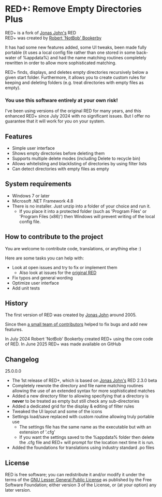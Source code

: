 RED+: Remove Empty Directories Plus
===================================

RED+ is a fork of [Jonas John's](http://www.jonasjohn.de/) RED  
RED+ was created by [Robert 'NotBob' Bookerby](https://github.com/BookOfBeasts)

It has had some new features added, some UI tweaks, been made fully portable (it uses a local config file rather than one stored in some back-water of %appdata%) and had the name matching routines completely rewritten in order to allow more sophisticated matching.

RED+ finds, displays, and deletes empty directories recursively below a given start folder. Furthermore, 
it allows you to create custom rules for keeping and deleting folders (e.g. treat directories with empty files as empty).

### You use this software entirely at your own risk!
I've been using versions of the original RED for many years, and this enhanced RED+ since July 2024 with no significant issues. But I offer no guarantee that it will work for you on your system. 


## Features

- Simple user interface
- Shows empty directories before deleting them
- Supports multiple delete modes (including Delete to recycle bin)
- Allows whitelisting and blacklisting of directories by using filter lists
- Can detect directories with empty files as empty


## System requirements

- Windows 7 or later
- Microsoft .NET Framework 4.8
- There is no installer. Just unzip into a folder of your choice and run it.
	- If you place it into a protected folder (such as 'Program Files' or 'Program Files (x86)') then Windows will prevent writing of the local config file.

## How to contribute to the project

You are welcome to contribute code, translations, or anything else :)

Here are some tasks you can help with:
- Look at open issues and try to fix or implement them
	- Also look at issues for the [original RED](https://github.com/hxseven/Remove-Empty-Directories/issues)
- Fix typos and general wording
- Optimize user interface
- Add unit tests

## History

The first version of RED was created by [Jonas John](http://www.jonasjohn.de/) around 2005. 

Since then [a small team of contributors](https://github.com/hxseven/Remove-Empty-Directories/graphs/contributors) helped to fix bugs and add new features.

In July 2024 Robert 'NotBob' Bookerby created RED+ using the core code of RED.
In June 2025 RED+ was made available on GitHub

## Changelog

25.0.0.0
- The 1st release of RED+, which is based on [Jonas John's](http://www.jonasjohn.de/) RED 2.3.0 beta
- Completely rewrote the directory and file name matching routines allowing the use of an extended syntax for more sophisticated matches
- Added a new directory filter to allowing specifying that a directory is **never** to be treated as empty but still check any sub-directories
- Added a dedicated grid for the display & editing of filter rules
- Tweaked the UI layout and some of the icons
- Settings load/save replaced with custom routine allowing truly portable use
	- The settings file has the same name as the executable but with an extension of '.cfg'
	- If you want the settings saved to the %appdata% folder then delete the .cfg file and RED+ will prompt for the location next time it is run.
- Added the foundations for translations using industry standard .po files


## License

RED is free software; you can redistribute it and/or modify it under the terms of the
[GNU Lesser General Public License](http://www.gnu.org/licenses/lgpl.html) as published by the Free Software Foundation; either version 3 of the License, or (at your option) any later version.